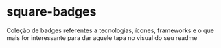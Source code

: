 # square-badges
Coleção de badges referentes a tecnologias, ícones, frameworks e o que mais for interessante para dar aquele tapa no visual do seu readme
